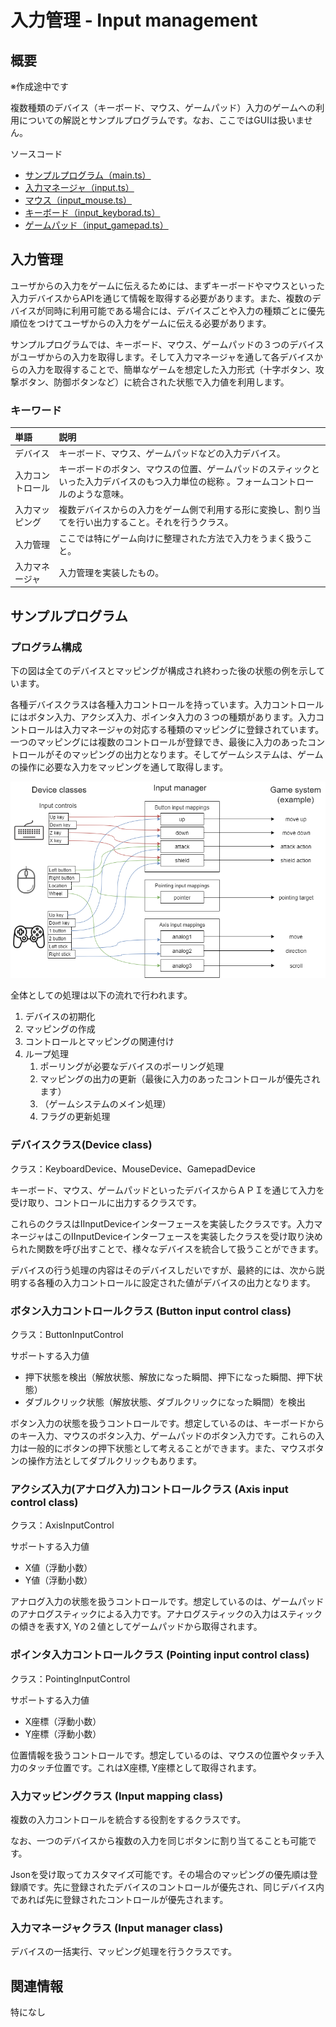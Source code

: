# 入力管理 - Input management

## 概要

※作成途中です

複数種類のデバイス（キーボード、マウス、ゲームパッド）入力のゲームへの利用についての解説とサンプルプログラムです。なお、ここではGUIは扱いません。

ソースコード

- [サンプルプログラム（main.ts）](./main.ts)
- [入力マネージャ（input.ts）](../tips_core/input.ts)
- [マウス（input_mouse.ts）](./input_mouse.ts)
- [キーボード（input_keyborad.ts）](./input_keyborad.ts)
- [ゲームパッド（input_gamepad.ts）](./input_gamepad.ts)


## 入力管理

ユーザからの入力をゲームに伝えるためには、まずキーボードやマウスといった入力デバイスからAPIを通じて情報を取得する必要があります。また、複数のデバイスが同時に利用可能である場合には、デバイスごとや入力の種類ごとに優先順位をつけてユーザからの入力をゲームに伝える必要があります。

サンプルプログラムでは、キーボード、マウス、ゲームパッドの３つのデバイスがユーザからの入力を取得します。そして入力マネージャを通して各デバイスからの入力を取得することで、簡単なゲームを想定した入力形式（十字ボタン、攻撃ボタン、防御ボタンなど）に統合された状態で入力値を利用します。


### キーワード

|単語|説明|
|:-----------------|:-------------------------|
|デバイス|キーボード、マウス、ゲームパッドなどの入力デバイス。|
|入力コントロール|キーボードのボタン、マウスの位置、ゲームパッドのスティックといった入力デバイスのもつ入力単位の総称 。フォームコントロールのような意味。|
|入力マッピング|複数デバイスからの入力をゲーム側で利用する形に変換し、割り当てを行い出力すること。それを行うクラス。|
|入力管理|ここでは特にゲーム向けに整理された方法で入力をうまく扱うこと。|
|入力マネージャ|入力管理を実装したもの。|


## サンプルプログラム

### プログラム構成

下の図は全てのデバイスとマッピングが構成され終わった後の状態の例を示しています。

各種デバイスクラスは各種入力コントロールを持っています。入力コントロールにはボタン入力、アクシズ入力、ポインタ入力の３つの種類があります。入力コントロールは入力マネージャの対応する種類のマッピングに登録されています。一つのマッピングには複数のコントロールが登録でき、最後に入力のあったコントロールがそのマッピングの出力となります。そしてゲームシステムは、ゲームの操作に必要な入力をマッピングを通して取得します。

![プログラムの構成](input_mamager_fig001.png)


全体としての処理は以下の流れで行われます。

1. デバイスの初期化
2. マッピングの作成
3. コントロールとマッピングの関連付け
4. ループ処理
    1. ポーリングが必要なデバイスのポーリング処理
    2. マッピングの出力の更新（最後に入力のあったコントロールが優先されます）
    3. （ゲームシステムのメイン処理）
    4. フラグの更新処理




### デバイスクラス(Device class)

クラス：KeyboardDevice、MouseDevice、GamepadDevice

キーボード、マウス、ゲームパッドといったデバイスからＡＰＩを通じて入力を受け取り、コントロールに出力するクラスです。

これらのクラスはIInputDeviceインターフェースを実装したクラスです。入力マネージャはこのIInputDeviceインターフェースを実装したクラスを受け取り決められた関数を呼び出すことで、様々なデバイスを統合して扱うことができます。

デバイスの行う処理の内容はそのデバイスしだいですが、最終的には、次から説明する各種の入力コントロールに設定された値がデバイスの出力となります。


### ボタン入力コントロールクラス (Button input control class)

クラス：ButtonInputControl

サポートする入力値
- 押下状態を検出（解放状態、解放になった瞬間、押下になった瞬間、押下状態）
- ダブルクリック状態（解放状態、ダブルクリックになった瞬間）を検出

ボタン入力の状態を扱うコントロールです。想定しているのは、キーボードからのキー入力、マウスのボタン入力、ゲームパッドのボタン入力です。これらの入力は一般的にボタンの押下状態として考えることができます。また、マウスボタンの操作方法としてダブルクリックもあります。


### アクシズ入力(アナログ入力)コントロールクラス (Axis input control class)

クラス：AxisInputControl

サポートする入力値
- X値（浮動小数）
- Y値（浮動小数）

アナログ入力の状態を扱うコントロールです。想定しているのは、ゲームパッドのアナログスティックによる入力です。アナログスティックの入力はスティックの傾きを表すX, Yの２値としてゲームパッドから取得されます。


### ポインタ入力コントロールクラス (Pointing input control class)

クラス：PointingInputControl

サポートする入力値
- X座標（浮動小数）
- Y座標（浮動小数）

位置情報を扱うコントロールです。想定しているのは、マウスの位置やタッチ入力のタッチ位置です。これはX座標, Y座標として取得されます。


### 入力マッピングクラス (Input mapping class)

複数の入力コントロールを統合する役割をするクラスです。

なお、一つのデバイスから複数の入力を同じボタンに割り当てることも可能です。

Jsonを受け取ってカスタマイズ可能です。その場合のマッピングの優先順は登録順です。先に登録されたデバイスのコントロールが優先され、同じデバイス内であれば先に登録されたコントロールが優先されます。


### 入力マネージャクラス (Input manager class)

デバイスの一括実行、マッピング処理を行うクラスです。


## 関連情報

特になし
